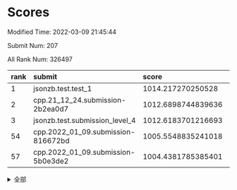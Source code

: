 # Scores

Modified Time: 2022-03-09 21:45:44

Submit Num: 207

All Rank Num: 326497

| rank |               submit               |       score        |       sigma        | pk_num |
| :--- | :--------------------------------- | :----------------- | :----------------- | :----- |
| 1    | jsonzb.test.test_1                 | 1014.217270250528  | 0.8085076766449708 | 6310   |
| 2    | cpp.21_12_24.submission-2b2ea0d7   | 1012.6898744839636 | 0.8084366637230437 | 6313   |
| 3    | jsonzb.test.submission_level_4     | 1012.6183701216693 | 0.7755215807343945 | 6308   |
| 54   | cpp.2022_01_09.submission-816672bd | 1005.5548835241018 | 0.7203617718323307 | 6309   |
| 57   | cpp.2022_01_09.submission-5b0e3de2 | 1004.4381785385401 | 0.7131515112998399 | 6304   |


<details>
<summary>全部</summary>

| rank |                 submit                 |       score        |       sigma        | pk_num |
| :--- | :------------------------------------- | :----------------- | :----------------- | :----- |
| 1    | jsonzb.test.test_1                     | 1014.217270250528  | 0.8085076766449708 | 6310   |
| 2    | cpp.21_12_24.submission-2b2ea0d7       | 1012.6898744839636 | 0.8084366637230437 | 6313   |
| 3    | jsonzb.test.submission_level_4         | 1012.6183701216693 | 0.7755215807343945 | 6308   |
| 4    | gobigger.level_3.submission_level_3_41 | 1012.1355902006387 | 0.7645179290648462 | 6309   |
| 5    | gobigger.level_3.submission_level_3_33 | 1012.1222892728432 | 0.7942257869613402 | 6312   |
| 6    | gobigger.level_3.submission_level_3_14 | 1011.813232064601  | 0.7593216263147184 | 6307   |
| 7    | gobigger.level_3.submission_level_3_11 | 1011.2199838978379 | 0.7562229643016752 | 6304   |
| 8    | gobigger.level_3.submission_level_3_5  | 1011.0996885820391 | 0.7689386350738701 | 6305   |
| 9    | gobigger.level_3.submission_level_3_15 | 1011.0044782909745 | 0.775186551481301  | 6308   |
| 10   | gobigger.level_3.submission_level_3_28 | 1010.9738010043227 | 0.7744252921189004 | 6308   |
| 11   | gobigger.level_3.submission_level_3_16 | 1010.8695732927243 | 0.7403322406838647 | 6308   |
| 12   | gobigger.level_3.submission_level_3_36 | 1010.8120919670052 | 0.7530369224005551 | 6304   |
| 13   | gobigger.level_3.submission_level_3_49 | 1010.7300047773344 | 0.7694603639934317 | 6308   |
| 14   | gobigger.level_3.submission_level_3_24 | 1010.651141392975  | 0.7495948310092452 | 6308   |
| 15   | gobigger.level_3.submission_level_3_46 | 1010.5929173406234 | 0.7679959065424725 | 6307   |
| 16   | gobigger.level_3.submission_level_3_20 | 1010.5058134375188 | 0.7892164886335413 | 6309   |
| 17   | gobigger.level_3.submission_level_3_2  | 1010.3635262530996 | 0.7990549583015121 | 6313   |
| 18   | gobigger.level_3.submission_level_3_6  | 1010.3518682899794 | 0.7346545299579815 | 6310   |
| 19   | gobigger.level_3.submission_level_3_44 | 1010.329087904377  | 0.7699418773237185 | 6309   |
| 20   | gobigger.level_3.submission_level_3_25 | 1010.3109195655042 | 0.7504365238786327 | 6314   |
| 21   | gobigger.level_3.submission_level_3_8  | 1010.304739208532  | 0.7590082158525958 | 6307   |
| 22   | gobigger.level_3.submission_level_3_12 | 1010.2326809518944 | 0.7465508838479876 | 6313   |
| 23   | gobigger.level_3.submission_level_3_0  | 1010.1010901445933 | 0.763693352224597  | 6315   |
| 24   | gobigger.level_3.submission_level_3_30 | 1010.0928900393553 | 0.7636140111837577 | 6310   |
| 25   | gobigger.level_3.submission_level_3_48 | 1010.0672285692415 | 0.7508160183993933 | 6309   |
| 26   | gobigger.level_3.submission_level_3_27 | 1010.0489056054943 | 0.7410834336492904 | 6311   |
| 27   | gobigger.level_3.submission_level_3_37 | 1010.0428196448369 | 0.7652699641061492 | 6312   |
| 28   | gobigger.level_3.submission_level_3_40 | 1009.9788210278224 | 0.7574111250681436 | 6306   |
| 29   | gobigger.level_3.submission_level_3_10 | 1009.8953054331676 | 0.7640019117354877 | 6308   |
| 30   | gobigger.level_3.submission_level_3_43 | 1009.8740175150629 | 0.7446005408913723 | 6312   |
| 31   | gobigger.level_3.submission_level_3_42 | 1009.8635010635677 | 0.7583562413167257 | 6307   |
| 32   | gobigger.level_3.submission_level_3_17 | 1009.7916588464135 | 0.7412868254736223 | 6309   |
| 33   | gobigger.level_3.submission_level_3_7  | 1009.7913026300769 | 0.7451439593973289 | 6307   |
| 34   | gobigger.level_3.submission_level_3_29 | 1009.694543321104  | 0.7645935350983345 | 6306   |
| 35   | gobigger.level_3.submission_level_3_26 | 1009.555636166094  | 0.7545770104819765 | 6311   |
| 36   | gobigger.level_3.submission_level_3_1  | 1009.5430904601823 | 0.7681116091147379 | 6300   |
| 37   | gobigger.level_3.submission_level_3_22 | 1009.518454421431  | 0.7631170050903507 | 6303   |
| 38   | gobigger.level_3.submission_level_3_9  | 1009.5142221875634 | 0.7460996708500574 | 6308   |
| 39   | gobigger.level_3.submission_level_3_21 | 1009.3814422730227 | 0.7412855783364418 | 6305   |
| 40   | gobigger.level_3.submission_level_3_35 | 1009.34905293736   | 0.7452666880030117 | 6310   |
| 41   | gobigger.level_3.submission_level_3_19 | 1009.1864018915452 | 0.7475621677701083 | 6307   |
| 42   | gobigger.level_3.submission_level_3_13 | 1009.1633841118207 | 0.7474491086828716 | 6306   |
| 43   | gobigger.level_3.submission_level_3_32 | 1009.0397229834904 | 0.7516469123319279 | 6311   |
| 44   | gobigger.level_3.submission_level_3_34 | 1009.0142560371005 | 0.7178286907013794 | 6312   |
| 45   | gobigger.level_3.submission_level_3_23 | 1008.9879319693563 | 0.7569891743880737 | 6308   |
| 46   | gobigger.level_3.submission_level_3_39 | 1008.937147322543  | 0.745106249890206  | 6315   |
| 47   | gobigger.level_3.submission_level_3_3  | 1008.6944383073043 | 0.7491971136602114 | 6309   |
| 48   | gobigger.level_3.submission_level_3_45 | 1008.5080615475171 | 0.7419809098698793 | 6309   |
| 49   | gobigger.level_3.submission_level_3_31 | 1008.4291154315722 | 0.7602060817735166 | 6311   |
| 50   | gobigger.level_3.submission_level_3_47 | 1008.42291593803   | 0.7487622754226501 | 6311   |
| 51   | gobigger.level_3.submission_level_3_18 | 1008.2216353050691 | 0.7485572677682695 | 6309   |
| 52   | gobigger.level_3.submission_level_3_4  | 1007.9382956993705 | 0.7374442474386576 | 6307   |
| 53   | gobigger.level_3.submission_level_3_38 | 1007.8167759561113 | 0.747502707608287  | 6308   |
| 54   | cpp.2022_01_09.submission-816672bd     | 1005.5548835241018 | 0.7203617718323307 | 6309   |
| 55   | gobigger.level_1.submission_level_1_46 | 1005.0853232667815 | 0.7136484318099295 | 6307   |
| 56   | gobigger.level_1.submission_level_1_20 | 1004.8016929610976 | 0.7265695050609974 | 6308   |
| 57   | cpp.2022_01_09.submission-5b0e3de2     | 1004.4381785385401 | 0.7131515112998399 | 6304   |
| 58   | gobigger.level_1.submission_level_1_19 | 1004.3860693284549 | 0.7256846136237818 | 6313   |
| 59   | gobigger.level_1.submission_level_1_49 | 1004.3107355070541 | 0.7174347364791458 | 6314   |
| 60   | gobigger.level_1.submission_level_1_7  | 1004.2893356734464 | 0.7161306038812932 | 6313   |
| 61   | gobigger.level_1.submission_level_1_10 | 1004.2566929014154 | 0.7210870281007523 | 6311   |
| 62   | gobigger.level_1.submission_level_1_29 | 1004.215804495802  | 0.708888066858549  | 6309   |
| 63   | gobigger.level_1.submission_level_1_39 | 1004.1342861672279 | 0.7290791166164482 | 6307   |
| 64   | gobigger.level_1.submission_level_1_47 | 1004.0796610397608 | 0.717931559627322  | 6305   |
| 65   | gobigger.level_1.submission_level_1_35 | 1004.070284057723  | 0.7173863066627642 | 6311   |
| 66   | gobigger.level_1.submission_level_1_17 | 1004.0204410662768 | 0.7012363007546006 | 6315   |
| 67   | gobigger.level_1.submission_level_1_1  | 1003.9709868946708 | 0.7160752999955959 | 6312   |
| 68   | gobigger.level_1.submission_level_1_28 | 1003.9483219643093 | 0.7129897394555926 | 6311   |
| 69   | gobigger.level_1.submission_level_1_31 | 1003.9189922929372 | 0.7045407260456098 | 6314   |
| 70   | gobigger.level_1.submission_level_1_4  | 1003.9084175933372 | 0.7280349130915734 | 6309   |
| 71   | gobigger.level_1.submission_level_1_16 | 1003.7324567895678 | 0.7107667411701557 | 6312   |
| 72   | gobigger.level_1.submission_level_1_23 | 1003.6989507151077 | 0.7139051621694581 | 6306   |
| 73   | gobigger.level_1.submission_level_1_12 | 1003.6981598751587 | 0.7095603374432    | 6306   |
| 74   | gobigger.level_1.submission_level_1_13 | 1003.6981080844789 | 0.7084807954503393 | 6310   |
| 75   | gobigger.level_1.submission_level_1_27 | 1003.6772083700898 | 0.7254065476121451 | 6308   |
| 76   | gobigger.level_1.submission_level_1_38 | 1003.6732965892814 | 0.7184153248676699 | 6307   |
| 77   | gobigger.level_1.submission_level_1_37 | 1003.6476726293602 | 0.7234091153066564 | 6310   |
| 78   | gobigger.level_1.submission_level_1_41 | 1003.4696295373639 | 0.7151796658320883 | 6312   |
| 79   | gobigger.level_1.submission_level_1_6  | 1003.386651108056  | 0.7102874126968761 | 6315   |
| 80   | gobigger.level_1.submission_level_1_24 | 1003.3047700865023 | 0.7266104219929126 | 6309   |
| 81   | gobigger.level_1.submission_level_1_42 | 1003.2932999808465 | 0.719111855258428  | 6307   |
| 82   | gobigger.level_1.submission_level_1_11 | 1003.285154183294  | 0.7201747530101597 | 6316   |
| 83   | gobigger.level_1.submission_level_1_25 | 1003.2061932166049 | 0.7136379549552669 | 6309   |
| 84   | gobigger.level_1.submission_level_1_45 | 1003.1480822297648 | 0.7158118370462411 | 6309   |
| 85   | gobigger.level_1.submission_level_1_36 | 1003.0804445545053 | 0.7080695125574696 | 6306   |
| 86   | gobigger.level_1.submission_level_1_9  | 1002.9988978197581 | 0.713194998900984  | 6312   |
| 87   | gobigger.level_1.submission_level_1_30 | 1002.9792157832818 | 0.7147056406368403 | 6308   |
| 88   | gobigger.level_1.submission_level_1_5  | 1002.9207012239762 | 0.7107083350737541 | 6309   |
| 89   | gobigger.level_1.submission_level_1_43 | 1002.8273348110033 | 0.71092095046068   | 6309   |
| 90   | gobigger.level_1.submission_level_1_34 | 1002.8201722574672 | 0.7188547755799957 | 6313   |
| 91   | gobigger.level_1.submission_level_1_48 | 1002.8118405265241 | 0.7086064466373115 | 6312   |
| 92   | gobigger.level_1.submission_level_1_40 | 1002.7879442113766 | 0.7120833195486859 | 6304   |
| 93   | gobigger.level_1.submission_level_1_2  | 1002.7515151384307 | 0.7194408718341413 | 6307   |
| 94   | gobigger.level_1.submission_level_1_0  | 1002.747976822451  | 0.7044435569242935 | 6305   |
| 95   | gobigger.level_1.submission_level_1_18 | 1002.6632971510425 | 0.7133734079680679 | 6315   |
| 96   | gobigger.level_1.submission_level_1_15 | 1002.5063338789267 | 0.7166705169972327 | 6305   |
| 97   | gobigger.level_1.submission_level_1_22 | 1002.4730887872581 | 0.7163817631728401 | 6315   |
| 98   | gobigger.level_1.submission_level_1_3  | 1002.461360232016  | 0.7075023491796866 | 6309   |
| 99   | gobigger.level_1.submission_level_1_44 | 1002.2847024201407 | 0.7068059393849161 | 6310   |
| 100  | gobigger.level_1.submission_level_1_21 | 1002.2655274786094 | 0.7137666655731578 | 6310   |
| 101  | gobigger.level_1.submission_level_1_33 | 1002.2358982736374 | 0.7245433926046602 | 6307   |
| 102  | gobigger.level_1.submission_level_1_8  | 1001.9556694545946 | 0.7070549230419062 | 6313   |
| 103  | gobigger.level_1.submission_level_1_32 | 1001.8492030642041 | 0.7126280453313543 | 6310   |
| 104  | gobigger.level_1.submission_level_1_14 | 1001.5692135639359 | 0.7070907426448112 | 6306   |
| 105  | gobigger.level_1.submission_level_1_26 | 1001.5424540982631 | 0.7149568922663777 | 6306   |
| 106  | gobigger.random.submission_random_28   | 998.0636794657854  | 0.7065912420286128 | 6310   |
| 107  | gobigger.random.submission_random_19   | 997.4756336947792  | 0.7122971918069114 | 6312   |
| 108  | gobigger.random.submission_random_29   | 997.4105055726674  | 0.7010758020529237 | 6306   |
| 109  | gobigger.random.submission_random_23   | 997.2258718101324  | 0.716750633945136  | 6304   |
| 110  | gobigger.random.submission_random_5    | 997.1919823934996  | 0.7147421162397668 | 6312   |
| 111  | gobigger.random.submission_random_45   | 997.1770775361123  | 0.701226447501373  | 6309   |
| 112  | gobigger.random.submission_random_16   | 997.1103604234231  | 0.7067126118745097 | 6314   |
| 113  | gobigger.random.submission_random_39   | 996.9299350829175  | 0.7109060105458812 | 6309   |
| 114  | gobigger.random.submission_random_46   | 996.8050938956309  | 0.7096987030703785 | 6311   |
| 115  | gobigger.random.submission_random_36   | 996.7747863141295  | 0.7116103450743054 | 6306   |
| 116  | gobigger.random.submission_random_11   | 996.6997815908401  | 0.7177588419514951 | 6307   |
| 117  | gobigger.random.submission_random_8    | 996.6939721599642  | 0.7073441030135967 | 6308   |
| 118  | gobigger.random.submission_random_6    | 996.6800093059018  | 0.7093689059101291 | 6307   |
| 119  | gobigger.random.submission_random_20   | 996.5817656576836  | 0.7129531893044666 | 6312   |
| 120  | gobigger.random.submission_random_4    | 996.4852623653994  | 0.7080307610953587 | 6306   |
| 121  | gobigger.random.submission_random_15   | 996.3213735466408  | 0.7129713642218719 | 6311   |
| 122  | gobigger.random.submission_random_9    | 996.2681774533081  | 0.7154143093845718 | 6308   |
| 123  | gobigger.random.submission_random_0    | 996.2471527492675  | 0.7215639620075198 | 6309   |
| 124  | gobigger.random.submission_random_30   | 996.2374434663511  | 0.7136410503425055 | 6308   |
| 125  | gobigger.random.submission_random_27   | 996.2040512655923  | 0.7085245662521978 | 6309   |
| 126  | gobigger.random.submission_random_1    | 996.1898297347371  | 0.7057113037928356 | 6310   |
| 127  | gobigger.random.submission_random_44   | 996.1799455938668  | 0.7064689673221252 | 6311   |
| 128  | gobigger.random.submission_random_32   | 996.1189645119755  | 0.7097627152175187 | 6312   |
| 129  | gobigger.random.submission_random_26   | 996.087171767939   | 0.7025652607496146 | 6311   |
| 130  | gobigger.random.submission_random_17   | 995.9873521786773  | 0.7216212119499322 | 6312   |
| 131  | gobigger.random.submission_random_14   | 995.977123134311   | 0.7325124041079235 | 6312   |
| 132  | gobigger.random.submission_random_40   | 995.88628670123    | 0.707999574127384  | 6310   |
| 133  | gobigger.random.submission_random_42   | 995.8389649574136  | 0.7077412869151939 | 6311   |
| 134  | gobigger.random.submission_random_24   | 995.7750661516161  | 0.7191421476455746 | 6307   |
| 135  | gobigger.random.submission_random_33   | 995.7019301311781  | 0.7240342104996685 | 6308   |
| 136  | gobigger.random.submission_random_34   | 995.7005958477093  | 0.7053608383944315 | 6309   |
| 137  | gobigger.random.submission_random_25   | 995.6789740819335  | 0.7138241176783184 | 6311   |
| 138  | gobigger.random.submission_random_48   | 995.6708612688454  | 0.7110382178816509 | 6308   |
| 139  | gobigger.random.submission_random_12   | 995.6011862315827  | 0.7119214046745866 | 6311   |
| 140  | gobigger.random.submission_random_18   | 995.5404556719367  | 0.7157223216752305 | 6307   |
| 141  | gobigger.random.submission_random_49   | 995.5144196153517  | 0.70687514208912   | 6305   |
| 142  | gobigger.random.submission_random_13   | 995.4864435137207  | 0.7102312584640252 | 6308   |
| 143  | gobigger.random.submission_random_2    | 995.428680368423   | 0.7069474883407169 | 6310   |
| 144  | gobigger.random.submission_random_35   | 995.3527223554944  | 0.7083197784420504 | 6310   |
| 145  | gobigger.random.submission_random_31   | 995.3052765859388  | 0.7272335568820621 | 6307   |
| 146  | gobigger.random.submission_random_7    | 995.2223196989283  | 0.7127657286306618 | 6311   |
| 147  | gobigger.random.submission_random_10   | 995.2197124131172  | 0.7036038759271392 | 6309   |
| 148  | gobigger.random.submission_random_37   | 995.2048540825712  | 0.7118723772141603 | 6307   |
| 149  | gobigger.random.submission_random_21   | 995.2035037862578  | 0.7205156566581867 | 6311   |
| 150  | gobigger.random.submission_random_22   | 995.197341111147   | 0.7140994535677161 | 6309   |
| 151  | gobigger.random.submission_random_38   | 995.1579077065404  | 0.7163107282704061 | 6309   |
| 152  | gobigger.random.submission_random_47   | 995.0036796215663  | 0.7123802395827415 | 6306   |
| 153  | gobigger.random.submission_random_43   | 994.9051828682447  | 0.7229129832414463 | 6309   |
| 154  | gobigger.random.submission_random_3    | 994.9001694161875  | 0.7318075078538037 | 6308   |
| 155  | gobigger.random.submission_random_41   | 994.8500232501289  | 0.6967378409259753 | 6309   |
| 156  | gobigger.level_2.submission_level_2_10 | 994.0794294592589  | 0.7406994761102611 | 6303   |
| 157  | gobigger.level_2.submission_level_2_49 | 993.7801084674137  | 0.7337258106929149 | 6308   |
| 158  | gobigger.level_2.submission_level_2_41 | 993.6461051071104  | 0.7364978378245772 | 6309   |
| 159  | gobigger.level_2.submission_level_2_14 | 993.5189339917061  | 0.7297476538541195 | 6308   |
| 160  | gobigger.level_2.submission_level_2_2  | 993.4167722564137  | 0.7466335480758325 | 6310   |
| 161  | gobigger.level_2.submission_level_2_31 | 993.3575853458594  | 0.7140348935045906 | 6306   |
| 162  | gobigger.level_2.submission_level_2_30 | 993.2361873093935  | 0.7430341718324517 | 6314   |
| 163  | gobigger.level_2.submission_level_2_45 | 993.1731407517591  | 0.7425909441317131 | 6308   |
| 164  | gobigger.level_2.submission_level_2_8  | 993.1487993521586  | 0.7675591567160464 | 6309   |
| 165  | gobigger.level_2.submission_level_2_32 | 993.1351021163968  | 0.7427106543629446 | 6315   |
| 166  | gobigger.level_2.submission_level_2_18 | 993.1015972052568  | 0.728135579696045  | 6309   |
| 167  | gobigger.level_2.submission_level_2_9  | 993.035013845924   | 0.7185137430772727 | 6310   |
| 168  | gobigger.level_2.submission_level_2_12 | 993.0141875123147  | 0.743471519486214  | 6310   |
| 169  | gobigger.level_2.submission_level_2_34 | 992.9016451588935  | 0.7356201474780871 | 6316   |
| 170  | gobigger.level_2.submission_level_2_48 | 992.8634852666781  | 0.7379380723241075 | 6304   |
| 171  | gobigger.level_2.submission_level_2_27 | 992.7816538936163  | 0.7474031395957227 | 6309   |
| 172  | gobigger.level_2.submission_level_2_43 | 992.7223673831705  | 0.7341968757382904 | 6307   |
| 173  | gobigger.level_2.submission_level_2_13 | 992.7118807266708  | 0.7379628199431918 | 6308   |
| 174  | gobigger.level_2.submission_level_2_7  | 992.648307326014   | 0.7168693968891613 | 6310   |
| 175  | gobigger.level_2.submission_level_2_26 | 992.4362330495342  | 0.7406019157146565 | 6311   |
| 176  | gobigger.level_2.submission_level_2_29 | 992.4112140678824  | 0.7451864984007361 | 6311   |
| 177  | gobigger.level_2.submission_level_2_44 | 992.2718637879444  | 0.7517464515023282 | 6301   |
| 178  | gobigger.level_2.submission_level_2_21 | 992.2392417300878  | 0.744942186409945  | 6310   |
| 179  | gobigger.level_2.submission_level_2_19 | 992.1521643032958  | 0.7296025113649729 | 6306   |
| 180  | gobigger.level_2.submission_level_2_3  | 992.1127259528405  | 0.7378717139246694 | 6313   |
| 181  | gobigger.level_2.submission_level_2_22 | 992.0922009435851  | 0.7313814428465972 | 6311   |
| 182  | gobigger.level_2.submission_level_2_39 | 991.8867901611891  | 0.7451496126608371 | 6309   |
| 183  | gobigger.level_2.submission_level_2_40 | 991.8286064986415  | 0.7423413811648788 | 6311   |
| 184  | gobigger.level_2.submission_level_2_5  | 991.7706715383796  | 0.7586778082814728 | 6311   |
| 185  | gobigger.level_2.submission_level_2_20 | 991.7081691173805  | 0.7634234110371317 | 6307   |
| 186  | gobigger.level_2.submission_level_2_24 | 991.6222800995386  | 0.7636178600976892 | 6311   |
| 187  | gobigger.level_2.submission_level_2_17 | 991.6196652442226  | 0.7554577528300047 | 6313   |
| 188  | gobigger.level_2.submission_level_2_4  | 991.5623366609854  | 0.7418861925008302 | 6308   |
| 189  | gobigger.level_2.submission_level_2_46 | 991.5604347047247  | 0.7621885490492564 | 6308   |
| 190  | gobigger.level_2.submission_level_2_28 | 991.4900841289475  | 0.7300406356590233 | 6309   |
| 191  | gobigger.level_2.submission_level_2_36 | 991.4245153660582  | 0.7405037436883163 | 6313   |
| 192  | gobigger.level_2.submission_level_2_16 | 991.3546575129352  | 0.7438151314306475 | 6309   |
| 193  | gobigger.level_2.submission_level_2_47 | 991.2931993207521  | 0.7576883557935875 | 6309   |
| 194  | gobigger.level_2.submission_level_2_35 | 991.1718749909842  | 0.7319108115761072 | 6306   |
| 195  | gobigger.level_2.submission_level_2_0  | 991.0758140403885  | 0.7459893554190856 | 6310   |
| 196  | gobigger.level_2.submission_level_2_42 | 990.9671338100521  | 0.7447117959707887 | 6307   |
| 197  | gobigger.level_2.submission_level_2_11 | 990.8804567801465  | 0.7680972268100686 | 6308   |
| 198  | gobigger.level_2.submission_level_2_1  | 990.8771351339419  | 0.7615779631332543 | 6308   |
| 199  | gobigger.level_2.submission_level_2_38 | 990.8110219046841  | 0.7580372895572187 | 6309   |
| 200  | gobigger.level_2.submission_level_2_23 | 990.6977011849956  | 0.7445363282069477 | 6310   |
| 201  | gobigger.level_2.submission_level_2_6  | 990.6114973607658  | 0.7677126151302038 | 6311   |
| 202  | gobigger.level_2.submission_level_2_33 | 990.5677943840486  | 0.7672005395528985 | 6310   |
| 203  | gobigger.level_2.submission_level_2_25 | 990.3154391657525  | 0.7778744966427547 | 6310   |
| 204  | gobigger.level_2.submission_level_2_37 | 990.276377096886   | 0.7752652339910286 | 6308   |
| 205  | gobigger.level_2.submission_level_2_15 | 990.2132777569619  | 0.7612160936619168 | 6310   |
| 206  | gobigger.none.submission_none_0        | 978.0521918917456  | 1.2146683576259971 | 6306   |
| 207  | gobigger.none.submission_none_1        | 977.2888786159933  | 1.3751601927877568 | 6303   |

</details>